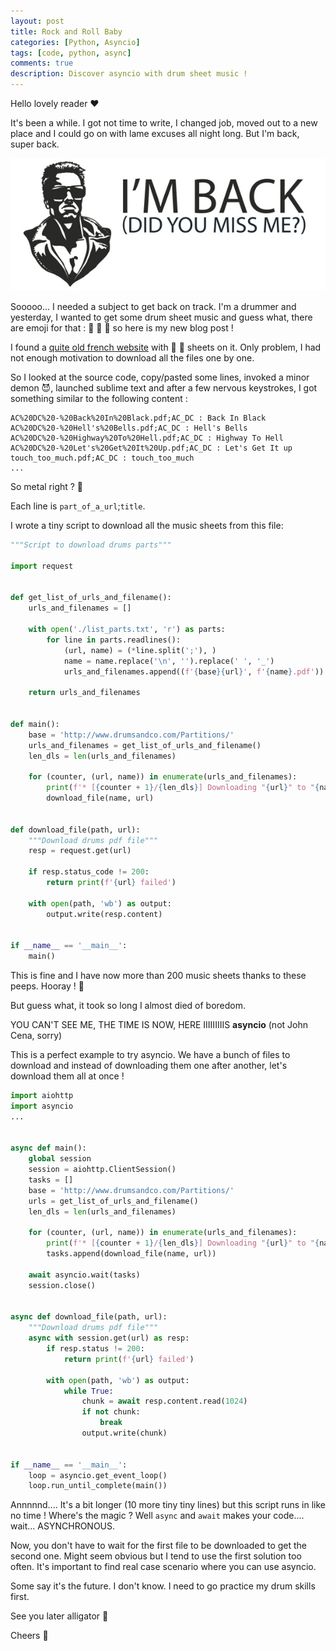 ```yaml
---
layout: post
title: Rock and Roll Baby
categories: [Python, Asyncio]
tags: [code, python, async]
comments: true
description: Discover asyncio with drum sheet music !
---
```


Hello lovely reader :heart:

It's been a while. I got not time to write, I changed job, moved out to a new place and I could go on with lame excuses all night long. But I'm back, super back.

![I'm back](/assets/images/imback.jpg)

Sooooo... I needed a subject to get back on track. I'm a drummer and yesterday, I wanted to get some drum sheet music and guess what, there are emoji for that : :drum: :shit: :musical_note: so here is my new blog post !

I found a [quite old french website](http://www.drumsandco.com/partitions.php) with :drum: :musical_note: sheets on it. Only problem, I had not enough motivation to download all the files one by one.

So I looked at the source code, copy/pasted some lines, invoked a minor demon :smiling_imp:, launched sublime text and after a few nervous keystrokes, I got something similar to the following content :

```
AC%20DC%20-%20Back%20In%20Black.pdf;AC_DC : Back In Black
AC%20DC%20-%20Hell's%20Bells.pdf;AC_DC : Hell's Bells
AC%20DC%20-%20Highway%20To%20Hell.pdf;AC_DC : Highway To Hell
AC%20DC%20-%20Let's%20Get%20It%20Up.pdf;AC_DC : Let's Get It up
touch_too_much.pdf;AC_DC : touch_too_much
...
```

So  metal right ? :metal:

Each line is `part_of_a_url`;`title`.

I wrote a tiny script to download all the music sheets from this file:

```python
"""Script to download drums parts"""

import request


def get_list_of_urls_and_filename():
    urls_and_filenames = []

    with open('./list_parts.txt', 'r') as parts:
        for line in parts.readlines():
            (url, name) = (*line.split(';'), )
            name = name.replace('\n', '').replace(' ', '_')
            urls_and_filenames.append((f'{base}{url}', f'{name}.pdf'))

    return urls_and_filenames


def main():
    base = 'http://www.drumsandco.com/Partitions/'
    urls_and_filenames = get_list_of_urls_and_filename()
    len_dls = len(urls_and_filenames)

    for (counter, (url, name)) in enumerate(urls_and_filenames):
        print(f'* [{counter + 1}/{len_dls}] Downloading "{url}" to "{name}"')
        download_file(name, url)


def download_file(path, url):
    """Download drums pdf file"""
    resp = request.get(url)

    if resp.status_code != 200:
        return print(f'{url} failed')

    with open(path, 'wb') as output:
        output.write(resp.content)


if __name__ == '__main__':
    main()
```

This is fine and I have now more than 200 music sheets thanks to these peeps. Hooray ! :tada:

But guess what, it took so long I almost died of boredom.

YOU CAN'T SEE ME, THE TIME IS NOW, HERE IIIIIIIIIS **asyncio** (not John Cena, sorry)

This is a perfect example to try asyncio. We have a bunch of files to download and instead of downloading them one after another, let's download them all at once !

```python
import aiohttp
import asyncio
...


async def main():
    global session
    session = aiohttp.ClientSession()
    tasks = []
    base = 'http://www.drumsandco.com/Partitions/'
    urls = get_list_of_urls_and_filename()
    len_dls = len(urls_and_filenames)

    for (counter, (url, name)) in enumerate(urls_and_filenames):
        print(f'* [{counter + 1}/{len_dls}] Downloading "{url}" to "{name}"')
        tasks.append(download_file(name, url))

    await asyncio.wait(tasks)
    session.close()


async def download_file(path, url):
    """Download drums pdf file"""
    async with session.get(url) as resp:
        if resp.status != 200:
            return print(f'{url} failed')

        with open(path, 'wb') as output:
            while True:
                chunk = await resp.content.read(1024)
                if not chunk:
                    break
                output.write(chunk)


if __name__ == '__main__':
    loop = asyncio.get_event_loop()
    loop.run_until_complete(main())

```

Annnnnd.... It's a bit longer (10 more tiny tiny lines) but this script runs in like no time ! Where's the magic ? Well `async` and `await` makes your code.... wait... ASYNCHRONOUS.

Now, you don't have to wait for the first file to be downloaded to get the second one. Might seem obvious but I tend to use the first solution too often. It's important to find real case scenario where you can use asyncio.

Some say it's the future. I don't know. I need to go practice my drum skills first.

See you later alligator :crocodile:

Cheers :beers:
